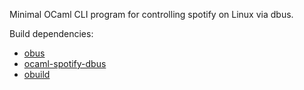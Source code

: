 Minimal OCaml CLI program for controlling spotify on Linux via dbus.

Build dependencies:

* [obus](https://github.com/diml/obus)
* [ocaml-spotify-dbus](https://github.com/johnelse/ocaml-spotify-dbus)
* [obuild](https://github.com/vincenthz/obuild)
